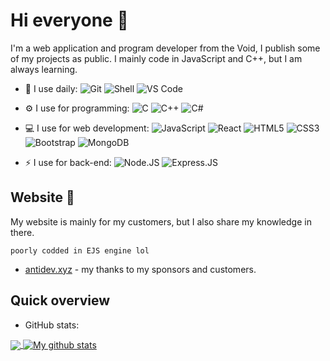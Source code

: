# Hi everyone :wave:

I'm a web application and program developer from the Void, I publish some of my projects as public.
I mainly code in JavaScript and C++, but I am always learning.
- 🚀 I use daily:
  ![Git](https://img.shields.io/badge/-Git-black?style=plastic&logo=git)
  ![Shell](https://img.shields.io/badge/-Shell-blasck?style=plastic&logo=Shell)
  ![VS Code](https://img.shields.io/badge/-VS%20Code-007ACC?style=plastic&logo=visual-studio-code)

- ⚙️ I use for programming:
  ![C](https://img.shields.io/badge/-C-B00000?style=plastic&logo=c)
  ![C++](https://img.shields.io/badge/-C++-00599C?style=plastic&logo=c)
  ![C#](https://img.shields.io/badge/-C%23-06A700?style=plastic&logo=c)

- 💻 I use for web development:
  ![JavaScript](https://img.shields.io/badge/-JavaScript-black?style=plastic&logo=javascript)
  ![React](https://img.shields.io/badge/-React-3b2e5a?style=plastic&logo=react)
  ![HTML5](https://img.shields.io/badge/-HTML5-E34F26?style=plastic&logo=html5&logoColor=white)
  ![CSS3](https://img.shields.io/badge/-CSS3-1572B6?style=plastic&logo=css3)
  ![Bootstrap](https://img.shields.io/badge/-Bootstrap-563D7C?style=plastic&logo=bootstrap)
  ![MongoDB](https://img.shields.io/badge/-MongoDB-black?style=plastic&logo=mongodb)

- ⚡️ I use for back-end:
  ![Node.JS](https://img.shields.io/badge/-Node.JS-black?style=plastic&logo=Node.js) 
  ![Express.JS](https://img.shields.io/badge/-Express.JS-c7b198?style=plastic&logo=Express.JS) 

## Website 🔌

My website is mainly for my customers, but I also share my knowledge in there.

`poorly codded in EJS engine lol`
- [antidev.xyz](https://antidev.xyz) - my thanks to my sponsors and customers.


## Quick overview
* GitHub stats:  
<a href="https://antidev.xyz">
  <!-- Change the `github-readme-stats.anuraghazra1.vercel.app` to `github-readme-stats.vercel.app`  -->
  <img align="center" src="https://github-readme-stats.vercel.app/api/top-langs/?username=xnti&langs_count=8" />
</a>
<a href="https://antidev.xyz">
  <img align="center" src="https://github-readme-stats.anuraghazra1.vercel.app/api?username=xnti&show_icons=true&line_height=27&include_all_commits=true" alt="My github stats" />
</a>  

